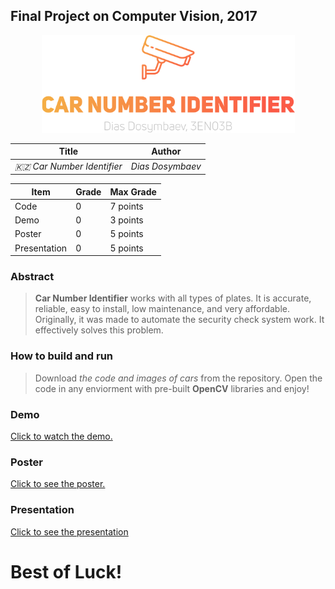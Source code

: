 ## Final Project on Computer Vision, 2017

<p align="center"><img src="img/projectlogo.png" width="405" height="156" /></p>


| Title                          | Author         |
| ------------------------------ | -------------- |
| _🇰🇿 Car Number Identifier_ | _Dias Dosymbaev_ |



| Item          | Grade | Max Grade  |
| ------------- | ----- | ---------- |
| Code          | 0     | 7 points   |
| Demo          | 0     | 3 points   |
| Poster        | 0     | 5 points   |
| Presentation  | 0     | 5 points   |

### Abstract
> **Car Number Identifier** works with all types of plates. It is accurate, reliable, easy to install, low maintenance, and very affordable. Originally, it was made to automate the security check system work. It effectively solves this problem.

### How to build and run
> Download *the code and images of cars* from the repository. Open the code in any enviorment with pre-built **OpenCV** libraries and enjoy!

### Demo
[Click to watch the demo.](http://www.google.com)

### Poster
[Click to see the poster.](pdf/CarNumberIdentifier.pdf)

### Presentation

[Click to see the presentation](pdf/presentation.pdf)

# Best of Luck!
